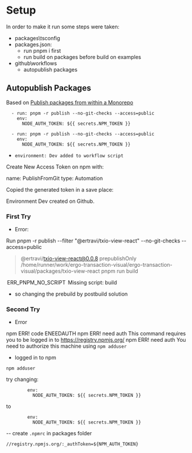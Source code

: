 # Setup

In order to make it run some steps were taken:

- packages\tsconfig
- packages.json: 
  - run pnpm i first
  - run build on packages before build on examples
- github\workflows
  - autopublish packages


## Autopublish Packages

Based on [Publish packages from within a Monorepo](https://dev.to/menghif/publish-packages-from-within-a-monorepo-3b96)


```
  - run: pnpm -r publish --no-git-checks --access=public
    env:
      NODE_AUTH_TOKEN: ${{ secrets.NPM_TOKEN }}
```


```
  - run: pnpm -r publish --no-git-checks --access=public
    env:
      NODE_AUTH_TOKEN: ${{ secrets.NPM_TOKEN }}
```

-     environment: Dev added to workflow script


Create New Access Token on npm with:

name: PublishFromGit
type: Automation

Copied the generated token in a save place:

Environment Dev created on Github.


### First Try

- Error:

Run pnpm -r publish  --filter "@ertravi/txio-view-react" --no-git-checks --access=public
  

> @ertravi/txio-view-react@0.0.8 prepublishOnly /home/runner/work/ergo-transaction-visual/ergo-transaction-visual/packages/txio-view-react
> pnpm run build

 ERR_PNPM_NO_SCRIPT  Missing script: build

- so changing the prebuild by postbuild solution

### Second Try

- Error

npm ERR! code ENEEDAUTH
npm ERR! need auth This command requires you to be logged in to https://registry.npmjs.org/
npm ERR! need auth You need to authorize this machine using `npm adduser`

- logged in to npm

```
npm adduser
```

try changing:

```
        env:
          NODE_AUTH_TOKEN: ${{ secrets.NPM_TOKEN }}
```

to 

```
        env:
          NODE_AUTH_TOKEN: ${{ secrets.NPM_TOKEN }}
```

-- create `.npmrc` in packages folder

```
//registry.npmjs.org/:_authToken=${NPM_AUTH_TOKEN}
```
